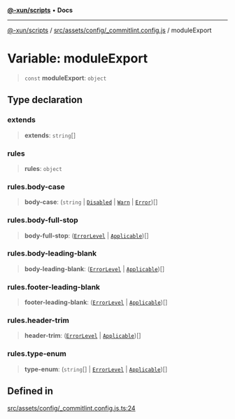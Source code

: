 [**@-xun/scripts**](../../../../../README.md) • **Docs**

***

[@-xun/scripts](../../../../../README.md) / [src/assets/config/\_commitlint.config.js](../README.md) / moduleExport

# Variable: moduleExport

> `const` **moduleExport**: `object`

## Type declaration

### extends

> **extends**: `string`[]

### rules

> **rules**: `object`

### rules.body-case

> **body-case**: (`string` \| [`Disabled`](../enumerations/ErrorLevel.md#disabled) \| [`Warn`](../enumerations/ErrorLevel.md#warn) \| [`Error`](../enumerations/ErrorLevel.md#error))[]

### rules.body-full-stop

> **body-full-stop**: ([`ErrorLevel`](../enumerations/ErrorLevel.md) \| [`Applicable`](../enumerations/Applicable.md))[]

### rules.body-leading-blank

> **body-leading-blank**: ([`ErrorLevel`](../enumerations/ErrorLevel.md) \| [`Applicable`](../enumerations/Applicable.md))[]

### rules.footer-leading-blank

> **footer-leading-blank**: ([`ErrorLevel`](../enumerations/ErrorLevel.md) \| [`Applicable`](../enumerations/Applicable.md))[]

### rules.header-trim

> **header-trim**: ([`ErrorLevel`](../enumerations/ErrorLevel.md) \| [`Applicable`](../enumerations/Applicable.md))[]

### rules.type-enum

> **type-enum**: (`string`[] \| [`ErrorLevel`](../enumerations/ErrorLevel.md) \| [`Applicable`](../enumerations/Applicable.md))[]

## Defined in

[src/assets/config/\_commitlint.config.js.ts:24](https://github.com/Xunnamius/xscripts/blob/184c8e10da5407b40476129ff0f6e538d7df3af0/src/assets/config/_commitlint.config.js.ts#L24)
